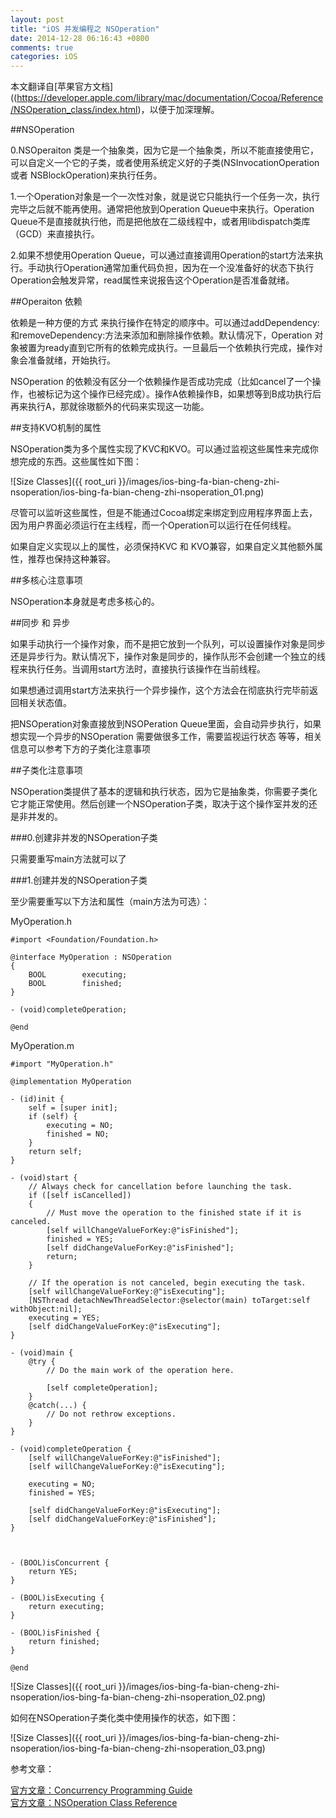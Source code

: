 ```yaml
---
layout: post
title: "iOS 并发编程之 NSOperation"
date: 2014-12-28 06:16:43 +0800
comments: true
categories: iOS
---
```

本文翻译自[苹果官方文档]((https://developer.apple.com/library/mac/documentation/Cocoa/Reference/NSOperation_class/index.html)，以便于加深理解。

##NSOperation

0.NSOperaiton 类是一个抽象类，因为它是一个抽象类，所以不能直接使用它，可以自定义一个它的子类，或者使用系统定义好的子类(NSInvocationOperation 或者 NSBlockOperation)来执行任务。  

1.一个Operation对象是一个一次性对象，就是说它只能执行一个任务一次，执行完毕之后就不能再使用。通常把他放到Operation Queue中来执行。Operation Queue不是直接就执行他，而是把他放在二级线程中，或者用libdispatch类库（GCD）来直接执行。  

2.如果不想使用Operation Queue，可以通过直接调用Operation的start方法来执行。手动执行Operation通常加重代码负担，因为在一个没准备好的状态下执行Operation会触发异常，read属性来说报告这个Operation是否准备就绪。  


##Operaiton 依赖

依赖是一种方便的方式 来执行操作在特定的顺序中。可以通过addDependency:和removeDependency:方法来添加和删除操作依赖。默认情况下，Operation 对象被置为ready直到它所有的依赖完成执行。一旦最后一个依赖执行完成，操作对象会准备就绪，开始执行。  

NSOperation 的依赖没有区分一个依赖操作是否成功完成（比如cancel了一个操作，也被标记为这个操作已经完成）。操作A依赖操作B，如果想等到B成功执行后再来执行A，那就徐璈额外的代码来实现这一功能。  



##支持KVO机制的属性

NSOperation类为多个属性实现了KVC和KVO。可以通过监视这些属性来完成你想完成的东西。这些属性如下图：  


![Size Classes]({{ root_uri }}/images/ios-bing-fa-bian-cheng-zhi-nsoperation/ios-bing-fa-bian-cheng-zhi-nsoperation_01.png)  

尽管可以监听这些属性，但是不能通过Cocoa绑定来绑定到应用程序界面上去，因为用户界面必须运行在主线程，而一个Operation可以运行在任何线程。  

如果自定义实现以上的属性，必须保持KVC 和 KVO兼容，如果自定义其他额外属性，推荐也保持这种兼容。  


##多核心注意事项

NSOperation本身就是考虑多核心的。  


##同步 和 异步

如果手动执行一个操作对象，而不是把它放到一个队列，可以设置操作对象是同步还是异步行为。默认情况下，操作对象是同步的，操作队形不会创建一个独立的线程来执行任务。当调用start方法时，直接执行该操作在当前线程。  

如果想通过调用start方法来执行一个异步操作，这个方法会在彻底执行完毕前返回相关状态值。  

把NSOperation对象直接放到NSOPeration Queue里面，会自动异步执行，如果想实现一个异步的NSOperation 需要做很多工作，需要监视运行状态 等等，相关信息可以参考下方的子类化注意事项  


##子类化注意事项

NSOperation类提供了基本的逻辑和执行状态，因为它是抽象类，你需要子类化它才能正常使用。然后创建一个NSOperation子类，取决于这个操作室并发的还是非并发的。  


###0.创建非并发的NSOperation子类

只需要重写main方法就可以了  

###1.创建并发的NSOperation子类

至少需要重写以下方法和属性（main方法为可选）：  

MyOperation.h  
```
#import <Foundation/Foundation.h>

@interface MyOperation : NSOperation
{
    BOOL        executing;
    BOOL        finished;
}

- (void)completeOperation;

@end

```
MyOperation.m

```
#import "MyOperation.h"

@implementation MyOperation

- (id)init {
    self = [super init];
    if (self) {
        executing = NO;
        finished = NO;
    }
    return self;
}

- (void)start {
    // Always check for cancellation before launching the task.
    if ([self isCancelled])
    {
        // Must move the operation to the finished state if it is canceled.
        [self willChangeValueForKey:@"isFinished"];
        finished = YES;
        [self didChangeValueForKey:@"isFinished"];
        return;
    }

    // If the operation is not canceled, begin executing the task.
    [self willChangeValueForKey:@"isExecuting"];
    [NSThread detachNewThreadSelector:@selector(main) toTarget:self withObject:nil];
    executing = YES;
    [self didChangeValueForKey:@"isExecuting"];
}

- (void)main {
    @try {
        // Do the main work of the operation here.

        [self completeOperation];
    }
    @catch(...) {
        // Do not rethrow exceptions.
    }
}

- (void)completeOperation {
    [self willChangeValueForKey:@"isFinished"];
    [self willChangeValueForKey:@"isExecuting"];

    executing = NO;
    finished = YES;

    [self didChangeValueForKey:@"isExecuting"];
    [self didChangeValueForKey:@"isFinished"];
}



- (BOOL)isConcurrent {
    return YES;
}

- (BOOL)isExecuting {
    return executing;
}

- (BOOL)isFinished {
    return finished;
}

@end

```


![Size Classes]({{ root_uri }}/images/ios-bing-fa-bian-cheng-zhi-nsoperation/ios-bing-fa-bian-cheng-zhi-nsoperation_02.png)  

如何在NSOperation子类化类中使用操作的状态，如下图：

![Size Classes]({{ root_uri }}/images/ios-bing-fa-bian-cheng-zhi-nsoperation/ios-bing-fa-bian-cheng-zhi-nsoperation_03.png)  



参考文章：  

[官方文章：Concurrency Programming Guide](https://developer.apple.com/library/ios/documentation/General/Conceptual/ConcurrencyProgrammingGuide/Introduction/Introduction.html)  
[官方文章：NSOperation Class Reference](https://developer.apple.com/library/mac/documentation/Cocoa/Reference/NSOperation_class/index.html)